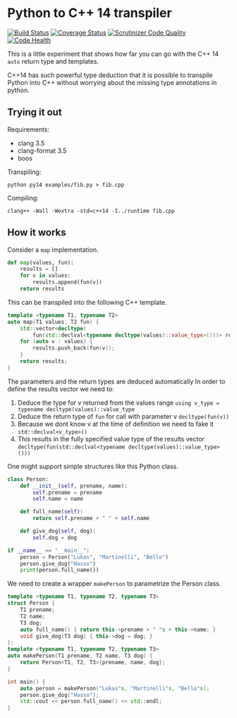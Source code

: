 # Python to C++ 14 transpiler
[![Build Status](https://travis-ci.org/lukasmartinelli/py14.svg)](https://travis-ci.org/lukasmartinelli/py14)
[![Coverage Status](https://coveralls.io/repos/lukasmartinelli/py14/badge.svg?branch=master)](https://coveralls.io/r/lukasmartinelli/py14?branch=master)
[![Scrutinizer Code Quality](https://img.shields.io/scrutinizer/g/lukasmartinelli/py14.svg?style=flat)](https://scrutinizer-ci.com/g/lukasmartinelli/py14/?branch=master)
[![Code Health](https://landscape.io/github/lukasmartinelli/py14/master/landscape.svg)](https://landscape.io/github/lukasmartinelli/py14/master)

This is a little experiment that shows how far you can go with the
C++ 14 `auto` return type and templates.

C++14 has such powerful type deduction that it is possible to transpile
Python into C++ without worrying about the missing type annotations in python.

## Trying it out

Requirements:

- clang 3.5
- clang-format 3.5
- boos

Transpiling:

```
python py14 examples/fib.py > fib.cpp
```

Compiling:

```
clang++ -Wall -Wextra -std=c++14 -I../runtime fib.cpp
```

## How it works

Consider a `map` implementation.

```python
def map(values, fun):
    results = []
    for v in values:
        results.append(fun(v))
    return results
```

This can be transpiled into the following C++ template.

```c++
template <typename T1, typename T2>
auto map(T1 values, T2 fun) {
    std::vector<decltype(
        fun(std::declval<typename decltype(values)::value_type>()))> results{};
    for (auto v : values) {
        results.push_back(fun(v));
    }
    return results;
}
```

The parameters and the return types are deduced automatically
In order to define the results vector we need to:

1. Deduce the type for v returned from the values range
   `using v_type = typename decltype(values)::value_type`
2. Deduce the return type of `fun` for call with parameter v
   `decltype(fun(v))`
3. Because we dont know v at the time of definition we need to fake it
   `std::declval<v_type>()`
4. This results in the fully specified value type of the results vector
   `decltype(fun(std::declval<typename decltype(values)::value_type>()))`


One might support simple structures like this Python class.

```python
class Person:
    def __init__(self, prename, name):
        self.prename = prename
        self.name = name

    def full_name(self):
        return self.prename + " " + self.name

    def give_dog(self, dog):
        self.dog = dog

if __name__ == "__main__":
    person = Person("Lukas", "Martinelli", "Bello")
    person.give_dog("Hasso")
    print(person.full_name())
```

We need to create a wrapper `makePerson` to parametrize the Person class.

```c++
template <typename T1, typename T2, typename T3>
struct Person {
    T1 prename;
    T2 name;
    T3 dog;
    auto full_name() { return this->prename + " "s + this->name; }
    void give_dog(T3 dog) { this->dog = dog; }
};
template <typename T1, typename T2, typename T3>
auto makePerson(T1 prename, T2 name, T3 dog) {
    return Person<T1, T2, T3>{prename, name, dog};
}

int main() {
    auto person = makePerson("Lukas"s, "Martinelli"s, "Bello"s);
    person.give_dog("Hasso");
    std::cout << person.full_name() << std::endl;
}
```
